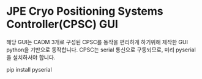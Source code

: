 # JPE Cryo Positioning Systems Controller(CPSC) GUI

해당 GUI는 CADM 3개로 구성된 CPSC를 동작을 편리하게 하기위해 제작한 GUI python을 기반으로 동작합니다.
CPSC는 serial 통신으로 구동되므로, 미리 pyserial을 설치하셔야 합니다.

pip install pyserial
